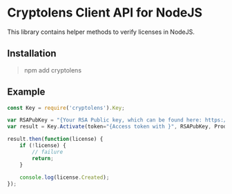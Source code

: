 # Cryptolens Client API for NodeJS

This library contains helper methods to verify licenses in NodeJS.

## Installation

> npm add cryptolens

## Example

```js
const Key = require('cryptolens').Key;

var RSAPubKey = "{Your RSA Public key, which can be found here: https://app.cryptolens.io/User/Security}";
var result = Key.Activate(token="{Access token with }", RSAPubKey, ProductId=3349, Key="GEBNC-WZZJD-VJIHG-GCMVD", MachineCode="test");

result.then(function(license) {
    if (!license) {
        // failure
        return;
    }
    
    console.log(license.Created);
});
```

